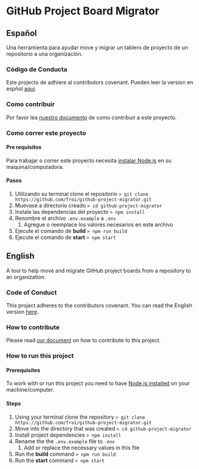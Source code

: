 # GitHub Project Board Migrator

## Español

Una herramienta para ayudar move y migrar un tablero de proyecto de un repositorio a una organización.

### Código de Conducta

Este projecto de adhiere al contributors covenant. Pueden leer la version en espñol [aqui][CODIGO_DE_CONDUCTA].

### Como contribuir

Por favor lea [nuestro documento](CONTRIBUTING.md) de como contribuir a este proyecto.

### Como correr este proyecto

#### Pre requisitos

Para trabajar o correr este proyecto necesita [instalar Node.js][NODEJS] en su maquina/computadora.

#### Pasos

1. Utilizando su terminal clone el repositorio `> git clone https://github.com/froi/github-project-migrator.git`
1. Muevase a directorio creado `> cd github-project-migrator`
1. Instale las dependencias del proyecto `> npm install`
1. Renombre el archivo `.env.example` a `.env`
    1. Agregue o reemplace los valores necesarios en este archivo
1. Ejecute el comando de __build__ `> npm run build`
1. Ejecute el comando de __start__ `> npm start`

## English

A tool to help move and migrate GitHub project boards from a repository to an organization.

### Code of Conduct

This project adheres to the contributors covenant. You can read the English version [here][CODE_OF_CONDUCT].

### How to contribute

Please read [our document](CONTIBUTING.MD) on how to contribute to this project.

### How to run this project

#### Prerequisites

To work with or run this project you need to have [Node.js installed][NODEJS] on your machine/computer.

#### Steps

1. Using your terminal clone the repository `> git clone https://github.com/froi/github-project-migrator.git`
1. Move into the directory that was created `> cd github-project-migrator`
1. Install project dependencies `> npm install`
1. Rename the the `.env.example` file to `.env`
    1. Add or replace the necessary values in this file
1. Run the __build__ command `> npm run build`
1. Run the __start__ command `> npm start`

[CODE_OF_CONDUCT]: .github/code_of_conduct.md
[CODIGO_DE_CONDUCTA]: .github/codigo_de_conducta.md
[NODEJS]: https://nodejs.org/en/download/
